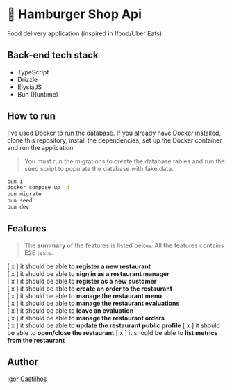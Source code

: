 # 🍔 Hamburger Shop Api
Food delivery application (inspired in Ifood/Uber Eats).

## Back-end tech stack

* TypeScript
* Drizzle
* ElysiaJS
* Bun (Runtime)

## How to run
I've used Docker to run the database. If you already have Docker installed, clone this repository, install the dependencies, set up the Docker container and run the application.

> You must run the migrations to create the database tables and run the seed script to populate the database with fake data.

```sh
bun i
docker compose up -d
bun migrate
bun seed
bun dev
```

## Features

> The **summary** of the features is listed below. All the features contains E2E tests.

[ x ] it should be able to **register a new restaurant**  
[ x ] it should be able to **sign in as a restaurant manager**  
[ x ] it should be able to **register as a new customer**  
[ x ] it should be able to **create an order to the restaurant**  
[ x ] it should be able to **manage the restaurant menu**  
[ x ] it should be able to **manage the restaurant evaluations**  
[ x ] it should be able to **leave an evaluation**  
[ x ] it should be able to **manage the restaurant orders**  
[ x ] it should be able to **update the restaurant public profile** 
[ x ] it should be able to **open/close the restaurant** 
[ x ] it should be able to **list metrics from the restaurant**

## Author

[Igor Castilhos](https://github.com/IgorCastilhos)
